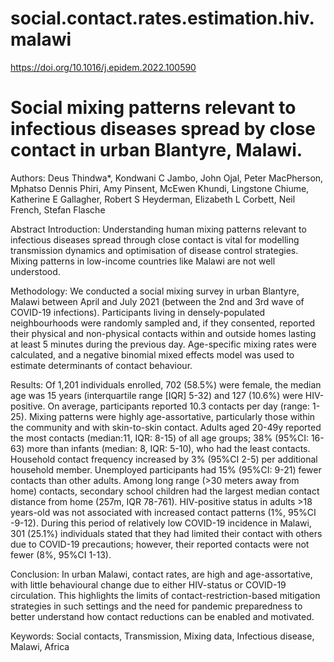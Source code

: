 # social.contact.rates.estimation.hiv.malawi
https://doi.org/10.1016/j.epidem.2022.100590

# Social mixing patterns relevant to infectious diseases spread by close contact in urban Blantyre, Malawi.

Authors: Deus Thindwa*, Kondwani C Jambo, John Ojal, Peter MacPherson, Mphatso Dennis Phiri, Amy Pinsent, McEwen Khundi, Lingstone Chiume, Katherine E Gallagher, Robert S Heyderman, Elizabeth L Corbett, Neil French, Stefan Flasche

Abstract
Introduction: Understanding human mixing patterns relevant to infectious diseases spread through close contact is vital for modelling transmission dynamics and optimisation of disease control strategies. Mixing patterns in low-income countries like Malawi are not well understood.

Methodology: We conducted a social mixing survey in urban Blantyre, Malawi between April and July 2021 (between the 2nd and 3rd wave of COVID-19 infections). Participants living in densely-populated neighbourhoods were randomly sampled and, if they consented, reported their physical and non-physical contacts within and outside homes lasting at least 5 minutes during the previous day. Age-specific mixing rates were calculated, and a negative binomial mixed effects model was used to estimate determinants of contact behaviour.

Results: Of 1,201 individuals enrolled, 702 (58.5%) were female, the median age was 15 years (interquartile range [IQR] 5-32) and 127 (10.6%) were HIV-positive. On average, participants reported 10.3 contacts per day (range: 1-25). Mixing patterns were highly age-assortative, particularly those within the community and with skin-to-skin contact. Adults aged 20-49y reported the most contacts (median:11, IQR: 8-15) of all age groups; 38% (95%CI: 16-63) more than infants (median: 8, IQR: 5-10), who had the least contacts. Household contact frequency increased by 3% (95%CI 2-5) per additional household member. Unemployed participants had 15% (95%CI: 9-21) fewer contacts than other adults. Among long range (>30 meters away from home) contacts, secondary school children had the largest median contact distance from home (257m, IQR 78-761). HIV-positive status in adults >18 years-old was not associated with increased contact patterns (1%, 95%CI -9-12). During this period of relatively low COVID-19 incidence in Malawi, 301 (25.1%) individuals stated that they had limited their contact with others due to COVID-19 precautions; however, their reported contacts were not fewer (8%, 95%CI 1-13).

Conclusion:
In urban Malawi, contact rates, are high and age-assortative, with little behavioural change due to either HIV-status or COVID-19 circulation. This highlights the limits of contact-restriction-based mitigation strategies in such settings and the need for pandemic preparedness to better understand how contact reductions can be enabled and motivated.

Keywords: Social contacts, Transmission, Mixing data, Infectious disease, Malawi, Africa

